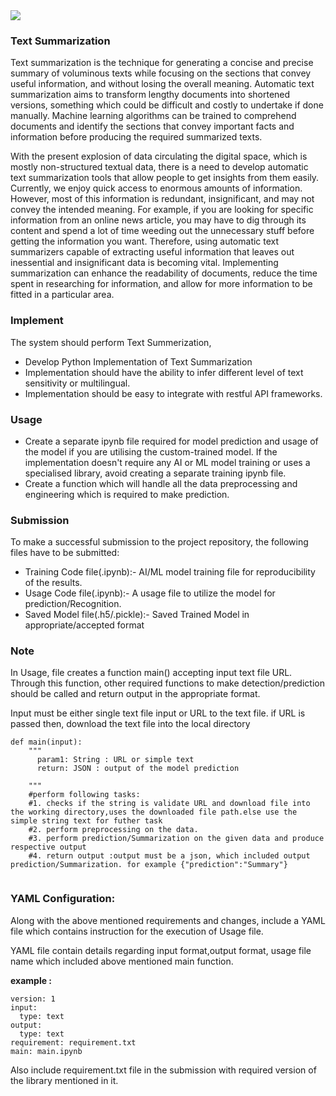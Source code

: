 <img src="https://i0.wp.com/turbolab.in/wp-content/uploads/2021/09/Text-Summarization-NLP.jpg?fit=1000%2C579&ssl=1">

### Text Summarization

Text summarization is the technique for generating a concise and precise summary of voluminous texts while focusing on the sections that convey useful information, and without losing the overall meaning.
Automatic text summarization aims to transform lengthy documents into shortened versions, something which could be difficult and costly to undertake if done manually.
Machine learning algorithms can be trained to comprehend documents and identify the sections that convey important facts and information before producing the required summarized texts. 

With the present explosion of data circulating the digital space, which is mostly non-structured textual data, there is a need to develop automatic text summarization tools that allow people to get insights from them easily. Currently, we enjoy quick access to enormous amounts of information. However, most of this information is redundant, insignificant, and may not convey the intended meaning. For example, if you are looking for specific information from an online news article, you may have to dig through its content and spend a lot of time weeding out the unnecessary stuff before getting the information you want. Therefore, using automatic text summarizers capable of extracting useful information that leaves out inessential and insignificant data is becoming vital. Implementing summarization can enhance the readability of documents, reduce the time spent in researching for information, and allow for more information to be fitted in a particular area.

### Implement

The system should perform Text Summerization,

* Develop Python Implementation of Text Summarization
* Implementation should have the ability to infer different level of text sensitivity or multilingual.
* Implementation should be easy to integrate with restful API frameworks.

### Usage

* Create a separate ipynb file required for model prediction and usage of the model if you are utilising the custom-trained model. If the implementation doesn't require any AI or ML model training or uses a specialised library, avoid creating a separate training ipynb file.
* Create a function which will handle all the data preprocessing and engineering which is required to make prediction.

### Submission

To make a successful submission to the project repository, the following files have to be submitted:

* Training Code file(.ipynb):- AI/ML model training file for reproducibility of the results.
* Usage Code file(.ipynb):- A usage file to utilize the model for prediction/Recognition.
* Saved Model file(.h5/.pickle):- Saved Trained Model in appropriate/accepted format


### Note

In Usage, file creates a function main() accepting  input text file URL. Through this function, other required functions to make detection/prediction should be called and return output in the appropriate format.

Input must be either single text file input or URL to the text file. if URL is passed then, download the text file into the local directory
```
def main(input):  
    """
      param1: String : URL or simple text
      return: JSON : output of the model prediction

    """
    #perform following tasks:
    #1. checks if the string is validate URL and download file into the working directory,uses the downloaded file path.else use the simple string text for futher task
    #2. perform preprocessing on the data.
    #3. perform prediction/Summarization on the given data and produce respective output
    #4. return output :output must be a json, which included output prediction/Summarization. for example {"prediction":"Summary"}
    
```
### YAML Configuration:

Along with the above mentioned requirements and changes, include a YAML file which contains instruction for the execution of Usage file.

YAML file contain details regarding input format,output format, usage file name which included above mentioned main function.

**example :**

```
version: 1
input:
  type: text
output:
  type: text
requirement: requirement.txt
main: main.ipynb
```

Also include requirement.txt file in the submission with required version of the library mentioned in it.